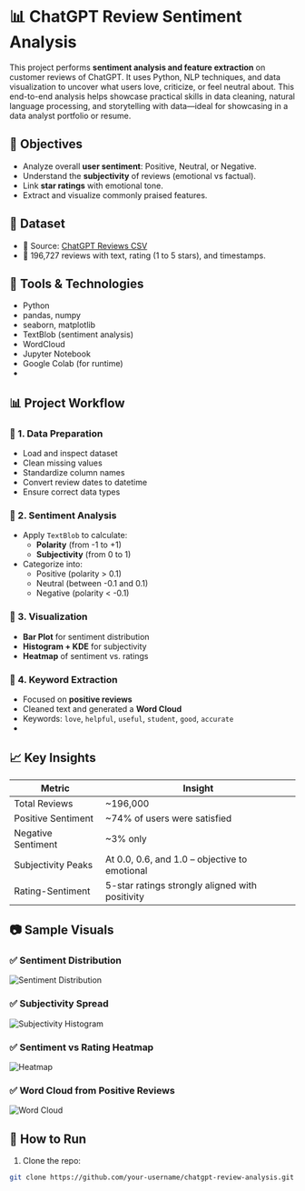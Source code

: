 # 📊 ChatGPT Review Sentiment Analysis

This project performs **sentiment analysis and feature extraction** on customer reviews of ChatGPT. It uses Python, NLP techniques, and data visualization to uncover what users love, criticize, or feel neutral about. This end-to-end analysis helps showcase practical skills in data cleaning, natural language processing, and storytelling with data—ideal for showcasing in a data analyst portfolio or resume.

## 🧠 Objectives
- Analyze overall **user sentiment**: Positive, Neutral, or Negative.
- Understand the **subjectivity** of reviews (emotional vs factual).
- Link **star ratings** with emotional tone.
- Extract and visualize commonly praised features.

## 📁 Dataset
- 📄 Source: [ChatGPT Reviews CSV](https://statso.io/wp-content/uploads/2024/08/chatgpt_reviews.csv)
- 📌 196,727 reviews with text, rating (1 to 5 stars), and timestamps.

## 🔧 Tools & Technologies
- Python
- pandas, numpy
- seaborn, matplotlib
- TextBlob (sentiment analysis)
- WordCloud
- Jupyter Notebook
- Google Colab (for runtime)
- 
## 📊 Project Workflow
### 📌 1. Data Preparation
- Load and inspect dataset
- Clean missing values
- Standardize column names
- Convert review dates to datetime
- Ensure correct data types

### 📌 2. Sentiment Analysis
- Apply `TextBlob` to calculate:
  - **Polarity** (from -1 to +1)
  - **Subjectivity** (from 0 to 1)
- Categorize into:
  - Positive (polarity > 0.1)
  - Neutral (between -0.1 and 0.1)
  - Negative (polarity < -0.1)

### 📌 3. Visualization
- **Bar Plot** for sentiment distribution  
- **Histogram + KDE** for subjectivity  
- **Heatmap** of sentiment vs. ratings  

### 📌 4. Keyword Extraction
- Focused on **positive reviews**
- Cleaned text and generated a **Word Cloud**
- Keywords: `love`, `helpful`, `useful`, `student`, `good`, `accurate`
- 
## 📈 Key Insights
| Metric              | Insight                                      |
|---------------------|----------------------------------------------|
| Total Reviews       | ~196,000                                     |
| Positive Sentiment  | ~74% of users were satisfied                 |
| Negative Sentiment  | ~3% only                                     |
| Subjectivity Peaks  | At 0.0, 0.6, and 1.0 – objective to emotional|
| Rating-Sentiment    | 5-star ratings strongly aligned with positivity |

## 📷 Sample Visuals
### ✅ Sentiment Distribution
![Sentiment Distribution](images/sentiment_distribution.png)
### ✅ Subjectivity Spread
![Subjectivity Histogram](images/subjectivity_distribution.png)
### ✅ Sentiment vs Rating Heatmap
![Heatmap](images/sentiment_vs_rating.png)
### ✅ Word Cloud from Positive Reviews
![Word Cloud](images/wordcloud_positive.png)

## 🚀 How to Run
1. Clone the repo:
```bash
git clone https://github.com/your-username/chatgpt-review-analysis.git

